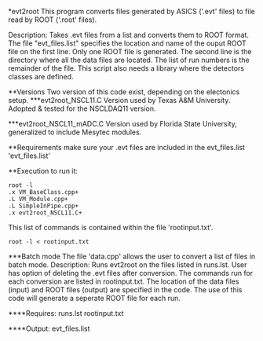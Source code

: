 *evt2root
This program converts files generated by ASICS ('.evt' files) to file read by ROOT ('.root' files).

Description: Takes .evt files from a list and converts them to ROOT format. 
The file "evt_files.list" specifies the location and name of the ouput ROOT
file on the first line. Only one ROOT file is generated. The second line is
the directory where all the data files are located. The list of run numbers
is the remainder of the file. This script also needs a library where the
detectors classes are defined.





**Versions
Two version of this code exist, depending on the electonics setup.
***evt2root_NSCL11.C
Version used by Texas A&M University. Adopted & tested for the NSCLDAQ11 version.

***evt2root_NSCL11_mADC.C
Version used by Florida State University, generalized to include Mesytec modules. 

**Requirements
make sure your .evt files are included in the evt_files.list
'evt_files.list'


**Execution
to run it: 
```
root -l
.x VM_BaseClass.cpp+
.L VM_Module.cpp+
.L SimpleInPipe.cpp+
.x evt2root_NSCL11.C+
```
This list of commands is contained within the file 'rootinput.txt'.
```
root -l < rootinput.txt
```

***Batch mode
The file 'data.cpp' allows the user to convert a list of files in batch mode.
Description: Runs evt2root on the files listed in runs.lst. User has option of deleting the .evt files after conversion. The commands run for each conversion are listed in rootinput.txt. The location of the data files (input) and ROOT files (output) are specified in the code. The use of this code will generate a seperate ROOT file for each run.
 
****Requires:
         runs.lst
         rootinput.txt
 
****Output:
         evt_files.list